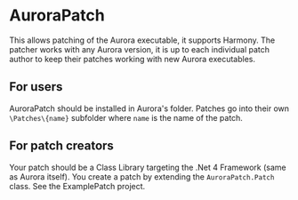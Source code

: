 # AuroraPatch

This allows patching of the Aurora executable, it supports Harmony. The patcher works with any Aurora version, it is up to each individual patch author to keep their patches working with new Aurora executables.

## For users

AuroraPatch should be installed in Aurora's folder. Patches go into their own `\Patches\{name}` subfolder where `name` is the name of the patch.

## For patch creators

Your patch should be a Class Library targeting the .Net 4 Framework (same as Aurora itself). You create a patch by extending the `AuroraPatch.Patch` class. See the ExamplePatch project.
